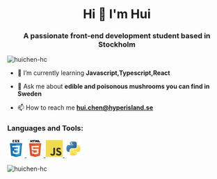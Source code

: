 <h1 align="center">Hi 👋  I'm Hui</h1>
<h3 align="center">A passionate front-end development student based in Stockholm</h3>

<p align="left"> <img src="https://komarev.com/ghpvc/?username=huichen-hc&label=Profile%20views&color=0e75b6&style=flat" alt="huichen-hc" /> </p>

- 🌱 I’m currently learning **Javascript,Typescript,React**

- 💬 Ask me about **edible and poisonous mushrooms you can find in Sweden**

- 📫 How to reach me **hui.chen@hyperisland.se**


<h3 align="left">Languages and Tools:</h3>
<p align="left"> <a href="https://www.w3schools.com/css/" target="_blank" rel="noreferrer"> <img src="https://raw.githubusercontent.com/devicons/devicon/master/icons/css3/css3-original-wordmark.svg" alt="css3" width="40" height="40"/> </a> <a href="https://www.w3.org/html/" target="_blank" rel="noreferrer"> <img src="https://raw.githubusercontent.com/devicons/devicon/master/icons/html5/html5-original-wordmark.svg" alt="html5" width="40" height="40"/> </a> <a href="https://developer.mozilla.org/en-US/docs/Web/JavaScript" target="_blank" rel="noreferrer"> <img src="https://raw.githubusercontent.com/devicons/devicon/master/icons/javascript/javascript-original.svg" alt="javascript" width="40" height="40"/> </a> <a href="https://www.python.org" target="_blank" rel="noreferrer"> <img src="https://raw.githubusercontent.com/devicons/devicon/master/icons/python/python-original.svg" alt="python" width="40" height="40"/> </a> </p>

<p><img align="center" src="https://github-readme-streak-stats.herokuapp.com/?user=huichen-hc&" alt="huichen-hc" /></p>
